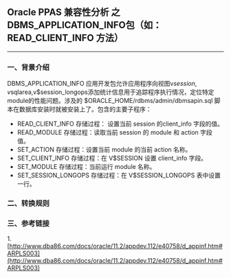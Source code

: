 ## Oracle PPAS 兼容性分析 之  DBMS_APPLICATION_INFO包（如：READ_CLIENT_INFO 方法）
---

### 一、背景介绍
DBMS_APPLICATION_INFO 应用开发包允许应用程序向视图v$session,v$sqlarea,v$session_longops添加统计信息用于追踪程序执行情况，定位特定module的性能问题。涉及的 $ORACLE_HOME/rdbms/admin/dbmsapin.sql 脚本在数据库安装时就被安装上了。包含的主要子程序：

+ READ_CLIENT_INFO 存储过程： 设置当前 session 的client_info 字段的值。
+ READ_MODULE 存储过程：读取当前 session 的 module 和 action 字段值。
+ SET_ACTION 存储过程：设置当前 module 的当前 action 名称。
+ SET_CLIENT_INFO 存储过程：在 V$SESSION 设置 client_info 字段。
+ SET_MODULE 存储过程：当前运行 module 名称。
+ SET_SESSION_LONGOPS 存储过程：在 V$SESSION_LONGOPS 表中设置一行。

### 二、转换规则

### 三、参考链接
1.[http://www.dba86.com/docs/oracle/11.2/appdev.112/e40758/d_appinf.htm#ARPLS003](http://www.dba86.com/docs/oracle/11.2/appdev.112/e40758/d_appinf.htm#ARPLS003)
